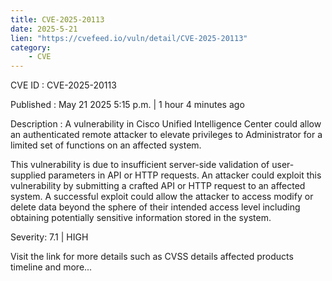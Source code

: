 ```yaml
---
title: CVE-2025-20113
date: 2025-5-21
lien: "https://cvefeed.io/vuln/detail/CVE-2025-20113"
category:
    - CVE
---
```


CVE ID : CVE-2025-20113

Published :  May 21
2025
5:15 p.m. | 1 hour
4 minutes ago

Description : A vulnerability in Cisco Unified Intelligence Center could allow an authenticated
remote attacker to elevate privileges to Administrator for a limited set of functions on an affected system.

This vulnerability is due to insufficient server-side validation of user-supplied parameters in API or HTTP requests. An attacker could exploit this vulnerability by submitting a crafted API or HTTP request to an affected system. A successful exploit could allow the attacker to access
modify
or delete data beyond the sphere of their intended access level
including obtaining potentially sensitive information stored in the system.

Severity: 7.1 | HIGH

Visit the link for more details
such as CVSS details
affected products
timeline
and more...
